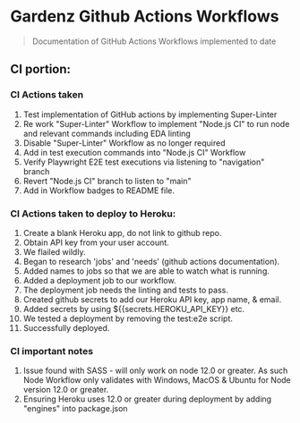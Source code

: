 # Gardenz Github Actions Workflows

> Documentation of GitHub Actions Workflows implemented to date

## CI portion:

### CI Actions taken

1. Test implementation of GitHub actions by implementing Super-Linter
2. Re work "Super-Linter" Workflow to implement "Node.js CI" to run node and relevant commands including EDA linting
3. Disable "Super-Linter" Workflow as no longer required
4. Add in test execution commands into "Node.js CI" Workflow
5. Verify Playwright E2E test executions via listening to "navigation" branch
6. Revert "Node.js CI" branch to listen to "main"
7. Add in Workflow badges to README file.

### CI Actions taken to deploy to Heroku:

1. Create a blank Heroku app, do not link to github repo.
2. Obtain API key from your user account.
3. We flailed wildly.
4. Began to research 'jobs' and 'needs' (github actions documentation).
5. Added names to jobs so that we are able to watch what is running.
6. Added a deployment job to our workflow.
7. The deployment job needs the linting and tests to pass.
8. Created github secrets to add our Heroku API key, app name, & email.
9. Added secrets by using ${{secrets.HEROKU_API_KEY}} etc.
10. We tested a deployment by removing the test:e2e script.
11. Successfully deployed.

### CI important notes

1. Issue found with SASS - will only work on node 12.0 or greater. As such Node Workflow only validates with Windows, MacOS & Ubuntu for Node version 12.0 or greater.
2. Ensuring Heroku uses 12.0 or greater during deployment by adding "engines" into package.json
